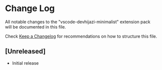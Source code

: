 # Change Log

All notable changes to the "vscode-devhijazi-minimalist" extension pack will be documented in this file.

Check [Keep a Changelog](http://keepachangelog.com/) for recommendations on how to structure this file.

## [Unreleased]

- Initial release
